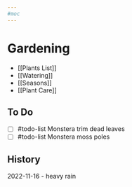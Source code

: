 ```yaml
---
#moc 
---
```

# Gardening

- [[Plants List]]
- [[Watering]]
- [[Seasons]]
- [[Plant Care]]

## To Do
- [ ] #todo-list Monstera trim dead leaves
- [ ] #todo-list Monstera moss poles

## History
2022-11-16 - heavy rain